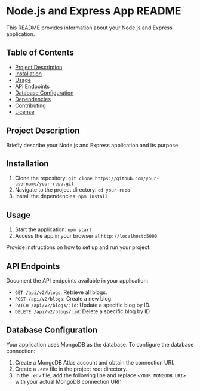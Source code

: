 # Node.js and Express App README

This README provides information about your Node.js and Express application.

## Table of Contents

- [Project Description](#project-description)
- [Installation](#installation)
- [Usage](#usage)
- [API Endpoints](#api-endpoints)
- [Database Configuration](#database-configuration)
- [Dependencies](#dependencies)
- [Contributing](#contributing)
- [License](#license)

## Project Description

Briefly describe your Node.js and Express application and its purpose.

## Installation

1. Clone the repository: `git clone https://github.com/your-username/your-repo.git`
2. Navigate to the project directory: `cd your-repo`
3. Install the dependencies: `npm install`

## Usage

1. Start the application: `npm start`
2. Access the app in your browser at `http://localhost:5000`

Provide instructions on how to set up and run your project.

## API Endpoints

Document the API endpoints available in your application:

- `GET /api/v2/blogs`: Retrieve all blogs.
- `POST /api/v2/blogs`: Create a new blog.
- `PATCH /api/v2/blogs/:id`: Update a specific blog by ID.
- `DELETE /api/v2/blogs/:id`: Delete a specific blog by ID.

## Database Configuration

Your application uses MongoDB as the database. To configure the database connection:

1. Create a MongoDB Atlas account and obtain the connection URI.
2. Create a `.env` file in the project root directory.
3. In the `.env` file, add the following line and replace `<YOUR_MONGODB_URI>` with your actual MongoDB connection URI:

